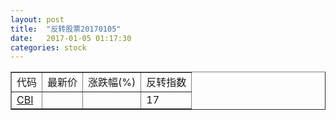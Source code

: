 ```yaml
---
layout: post
title:  "反转股票20170105"
date:   2017-01-05 01:17:30
categories: stock
---
```


<script type="text/javascript">
var stockList = []
stockList.push('gb_cbi');
</script>

<table border="1">
 <tr>
 <td>代码</td>
  <td>最新价</td>
  <td>涨跌幅(%)</td>
 <td>反转指数</td>
</tr>
  <tr id="cbi"><td><a href="http://stock.finance.sina.com.cn/usstock/quotes/CBI.html" target="_blank">CBI</a></td><td></td><td></td><td>17</td></tr>
</table>
